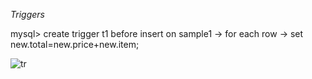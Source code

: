   *Triggers*
  
  mysql> create trigger t1 before insert on sample1
    -> for each row
    -> set new.total=new.price+new.item;
    
    
   ![tr](https://user-images.githubusercontent.com/78849193/110298165-4b8d7980-801a-11eb-8234-5db84ff80efa.PNG)

